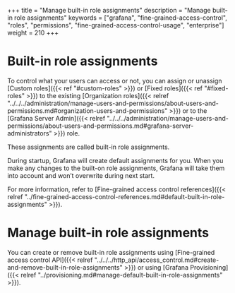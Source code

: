 +++
title = "Manage built-in role assignments"
description = "Manage built-in role assignments"
keywords = ["grafana", "fine-grained-access-control", "roles", "permissions", "fine-grained-access-control-usage", "enterprise"]
weight = 210
+++

# Built-in role assignments

To control what your users can access or not, you can assign or unassign [Custom roles]({{< ref "#custom-roles" >}}) or [Fixed roles]({{< ref "#fixed-roles" >}}) to the existing [Organization roles]({{< relref "../../../administration/manage-users-and-permissions/about-users-and-permissions.md#organization-users-and-permissions" >}}) or to the [Grafana Server Admin]({{< relref "../../../administration/manage-users-and-permissions/about-users-and-permissions.md#grafana-server-administrators" >}}) role.

These assignments are called built-in role assignments.

During startup, Grafana will create default assignments for you. When you make any changes to the built-on role assignments, Grafana will take them into account and won’t overwrite during next start.

For more information, refer to [Fine-grained access control references]({{< relref "../fine-grained-access-control-references.md#default-built-in-role-assignments" >}}).

# Manage built-in role assignments

You can create or remove built-in role assignments using [Fine-grained access control API]({{< relref "../../../http_api/access_control.md#create-and-remove-built-in-role-assignments" >}}) or using [Grafana Provisioning]({{< relref "../provisioning.md#manage-default-built-in-role-assignments" >}}).
